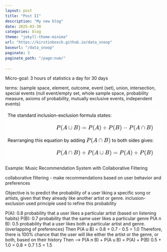 ```yaml
---
layout: post
title: "Post II"
description: "My new blog"
date: 2025-03-30
categories: blog
theme: "jekyll-theme-minima"
url: "https://kirstinbosch.github.io/data_snoop"
baseurl: "/data_snoop"
paginate: 5 
paginate_path: "/page:num/"

---
```



Micro-goal: 3 hours of statistics a day for 30 days


terms: (sample space, element, outcome, event (set), union, intersection, special events (null event/empty set, whole sample space, probability measure, axioms of probability, mutually exclusive events, independent events)

![Alt text](/_images/inclusion_exclusion.png)

Example: Music Recommendation System with Collaborative Filtering

collaborative filtering - make recommendations based on user behavior and preferences

Objective is to predict the probability of a user liking a specific song or artists, given that they already like another artist or genre. inclusion-exclusion used principle used to refine this probability

P(A): 0.8 probability that a user likes a particular artist (based on listening habits)
P(B): 0.7 probability that the same user likes a particular genre
P(A n B): 0.5 probability that a user likes both a particular artist and genre. (overlapping of preferences)
Then P(A u B) = 0.8 + 0.7 - 0.5 = 1.0
Therefore, there is 100% chance that the user will like either the artist or the genre, or both, based on their history
Then --> P(A n B) + P(A u B) = P(A) + P(B)
0.5 + 1.0 = 0.8 + 0.7
1.5 = 1.5




